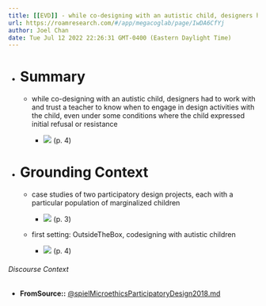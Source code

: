 ```yaml
---
title: [[EVD]] - while co-designing with an autistic child, designers had to work with and trust a teacher to know when to engage in design activities with the child, even under some conditions where the child expressed initial refusal or resistance - [[@spielMicroethicsParticipatoryDesign2018]]
url: https://roamresearch.com/#/app/megacoglab/page/IwDA6CfYj
author: Joel Chan
date: Tue Jul 12 2022 22:26:31 GMT-0400 (Eastern Daylight Time)
---
```


- # Summary

    - while co-designing with an autistic child, designers had to work with and trust a teacher to know when to engage in design activities with the child, even under some conditions where the child expressed initial refusal or resistance

        - ![](https://firebasestorage.googleapis.com/v0/b/firescript-577a2.appspot.com/o/imgs%2Fapp%2Fmegacoglab%2FmsJtXjkz3S.png?alt=media&token=9609e12b-19d1-4c8e-bf2b-d5fe429f943d) (p. 4)
- # Grounding Context

    - case studies of two participatory design projects, each with a particular population of marginalized children

        - ![](https://firebasestorage.googleapis.com/v0/b/firescript-577a2.appspot.com/o/imgs%2Fapp%2Fmegacoglab%2FaYt_sGfWPQ.png?alt=media&token=f71a33b1-4d99-4f66-9694-7007f916ffd3) (p. 3)

    - first setting: OutsideTheBox, codesigning with autistic children

        - ![](https://firebasestorage.googleapis.com/v0/b/firescript-577a2.appspot.com/o/imgs%2Fapp%2Fmegacoglab%2F-fPM8ZFO96.png?alt=media&token=b1806265-af0c-481a-8fa4-08565d3815a6) (p. 4)

###### Discourse Context

- **FromSource::** [@spielMicroethicsParticipatoryDesign2018.md](@spielMicroethicsParticipatoryDesign2018.md)
